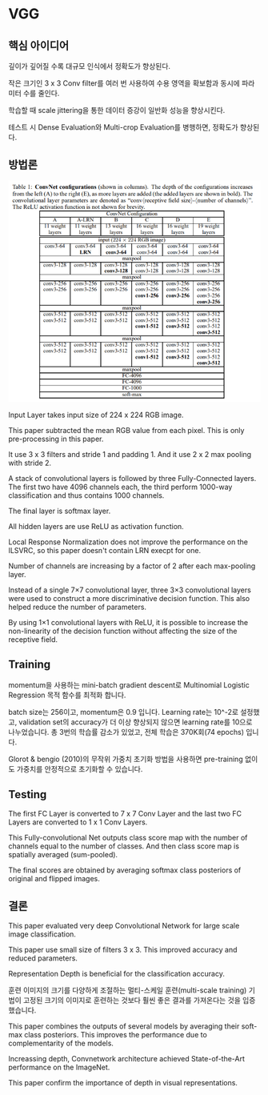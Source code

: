 # VGG

## 핵심 아이디어
깊이가 깊어질 수록 대규모 인식에서 정확도가 향상된다.

작은 크기인 3 x 3 Conv filter를 여러 번 사용하여 수용 영역을 확보함과 동시에 파라미터 수를 줄인다.

학습할 때 scale jittering을 통한 데이터 증강이 일반화 성능을 향상시킨다.

테스트 시 Dense Evaluation와 Multi-crop Evaluation를 병행하면, 정확도가 향상된다.

## 방법론
![Table1](image/Table1.png)

Input Layer takes input size of 224 x 224 RGB image.

This paper subtracted the mean RGB value from each pixel. This is only pre-processing in this paper.

It use 3 x 3 filters and stride 1 and padding 1. And it use 2 x 2 max pooling with stride 2.

A stack of convolutional layers is followed by three Fully-Connected layers. The first two have 4096 channels each, the third perform 1000-way classification and thus contains 1000 channels.

The final layer is softmax layer.

All hidden layers are use ReLU as activation function.

Local Response Normalization does not improve the performance on the ILSVRC, so this paper doesn't contain LRN execpt for one.

Number of channels are increasing by a factor of 2 after each max-pooling layer.

Instead of a single 7×7 convolutional layer, three 3×3 convolutional layers were used to construct a more discriminative decision function. This also helped reduce the number of parameters.

By using 1×1 convolutional layers with ReLU, it is possible to increase the non-linearity of the decision function without affecting the size of the receptive field.


## Training
momentum을 사용하는 mini-batch gradient descent로 Multinomial Logistic Regression 목적 함수를 최적화 합니다.

batch size는 256이고, momentum은 0.9 입니다. Learning rate는 10^-2로 설정했고, validation set의 accuracy가 더 이상 향상되지 않으면 learning rate를 10으로 나누었습니다. 총 3번의 학습률 감소가 있었고, 전체 학습은 370K회(74 epochs) 입니다.

Glorot & bengio (2010)의 무작위 가중치 초기화 방법을 사용하면 pre-training 없이도 가중치를 안정적으로 초기화할 수 있습니다.

## Testing
The first FC Layer is converted to 7 x 7 Conv Layer and the last two FC Layers are converted to 1 x 1 Conv Layers.

This Fully-convolutional Net outputs class score map with the number of channels equal to the number of classes. And then class score map is spatially averaged (sum-pooled).

The final scores are obtained by averaging softmax class posteriors of original and flipped images.

## 결론
This paper evaluated very deep Convolutional Network for large scale image classification.

This paper use small size of filters 3 x 3. This improved accuracy and reduced parameters.

Representation Depth is beneficial for the classification accuracy.

훈련 이미지의 크기를 다양하게 조절하는 멀티-스케일 훈련(multi-scale training) 기법이 고정된 크기의 이미지로 훈련하는 것보다 훨씬 좋은 결과를 가져온다는 것을 입증했습니다.

This paper combines the outputs of several models by averaging their soft-max class posteriors. This
improves the performance due to complementarity of the models.

Increassing depth, Convnetwork architecture achieved State-of-the-Art performance on the ImageNet.

This paper confirm the importance of depth in visual representations.
